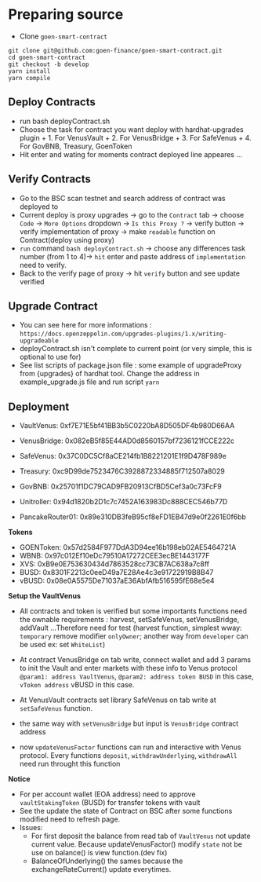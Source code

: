 # Preparing source

- Clone `goen-smart-contract`

```
git clone git@github.com:goen-finance/goen-smart-contract.git
cd goen-smart-contract
git checkout -b develop
yarn install
yarn compile
```

## Deploy Contracts

- run bash deployContract.sh
- Choose the task for contract you want deploy with hardhat-upgrades plugin + 1. For VenusVault + 2. For VenusBridge + 3. For SafeVenus + 4. For GovBNB, Treasury, GoenToken
- Hit enter and wating for moments contract deployed line appeares ...

## Verify Contracts

- Go to the BSC scan testnet and search address of contract was deployed to
- Current deploy is proxy upgrades -> go to the `Contract` tab -> choose `Code` -> `More Options` dropdown -> `Is this Proxy ?` -> verify button -> verify implementation of proxy -> make `readable` function on Contract(deploy using proxy)
- `run` command `bash deployContract.sh` -> choose any differences task number (from 1 to 4)-> `hit` enter and paste address of `implementation` need to verify.
- Back to the verify page of proxy -> hit `verify` button and see update verified

## Upgrade Contract

- You can see here for more informations : `https://docs.openzeppelin.com/upgrades-plugins/1.x/writing-upgradeable`
- deployContract.sh isn't complete to current point (or very simple, this is optional to use for)
- See list scripts of package.json file : some example of upgradeProxy from {upgrades} of hardhat tool. Change the address in example_upgrade.js file and run script `yarn`

## Deployment

- VaultVenus: 0xf7E71E5bf41BB3b5C0220bA8D505DF4b980D66AA
- VenusBridge: 0x082eB5f85E44AD0d8560157bf7236121fCCE222c
- SafeVenus: 0x37C0DC5Cf8aCE214fb1B8221201E1f9D478F989e
- Treasury: 0xc9D99de7523476C3928872334885f712507a8029
- GovBNB: 0x25701f1DC79CAD9FB20913CfBD5Cef3a0c73FcF9

- Unitroller: 0x94d1820b2D1c7c7452A163983Dc888CEC546b77D
- PancakeRouter01: 0x89e310DB3feB95cf8eFD1EB47d9e0f2261E0f6bb

**Tokens**

- GOENToken: 0x57d2584F977DdA3D94ee16b198eb02AE5464721A
- WBNB: 0x97c012Ef10eDc79510A17272CEE3ecBE1443177F
- XVS: 0xB9e0E753630434d7863528cc73CB7AC638a7c8ff
- BUSD: 0x8301F2213c0eeD49a7E28Ae4c3e91722919B8B47
- vBUSD: 0x08e0A5575De71037aE36AbfAfb516595fE68e5e4

**Setup the VaultVenus**

- All contracts and token is verified but some importants functions need the ownable requirements : harvest, setSafeVenus, setVenusBridge, addVault ...Therefore need for test (harvest function, simplest wway: `temporary` remove modifier `onlyOwner`; another way from `developer` can be used ex: set `WhiteList`)

- At contract VenusBridge on tab write, connect wallet and add 3 params to init the Vault and enter markets with these info to Venus protocol `@param1: address VaultVenus`, `@param2: address token BUSD` in this case, `vToken address` vBUSD in this case.

- At VenusVault contracts set library SafeVenus on tab write at `setSafeVenus` function.
- the same way with `setVenusBridge` but input is `VenusBridge` contract address
- now `updateVenusFactor` functions can run and interactive with Venus protocol. Every functions `deposit`, `withdrawUnderlying`, `withdrawAll` need run throught this function

**Notice**

- For per account wallet (EOA address) need to approve `vaultStakingToken` (BUSD) for transfer tokens with vault
- See the update the state of Contract on BSC after some functions modified need to refresh page.
- Issues:
  - For first deposit the balance from read tab of `VaultVenus` not update current value. Because updateVenusFactor() modify `state` not be use on balance() is view function.(dev fix)
  - BalanceOfUnderlying() the sames because the exchangeRateCurrent() update everytimes.
